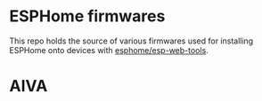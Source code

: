 # ESPHome firmwares

This repo holds the source of various firmwares used for installing ESPHome onto devices with [esphome/esp-web-tools](https://github.com/esphome/esp-web-tools).
# AIVA
